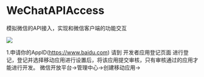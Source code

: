 # WeChatAPIAccess
模拟微信的API接入，实现和微信客户端的功能交互


<img height =“204” src =“https://cloud.githubusercontent.com/assets/464822/20228152/d3f36dc2-a804-11e6-80ff-51ada2d13ea7.png”>

1.申请你的AppID(https://www.baidu.com)
请到 开发者应用登记页面 进行登记，登记并选择移动应用进行设置后，将该应用提交审核，只有审核通过的应用才能进行开发。
微信开放平台->管理中心->创建移动应用->
